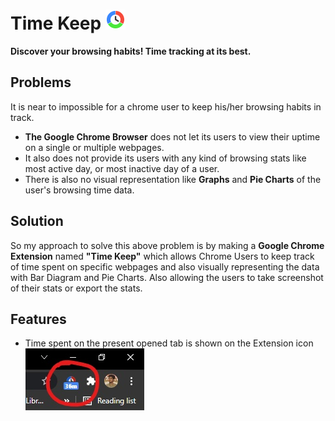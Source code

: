 <h1><span>Time Keep <img src="./icon/icon-32.png" alt="time keep icon"></span></h1>
<b>Discover your browsing habits! Time tracking at its best.</b>

## Problems

It is near to impossible for a chrome user to keep his/her browsing habits in track. 
<ul>
  <li><b>The Google Chrome Browser</b> does not let its users to view their uptime on a single or multiple webpages.</li>
    <li>It also does not provide its users with any kind of browsing stats like most active day, or most inactive day of a user.</li>
      <li>There is also no visual representation like <b>Graphs</b> and <b>Pie Charts</b> of the user's browsing time data.</li>
</ul>

## Solution

So my approach to solve this above problem is by making a <b>Google Chrome Extension</b> named <b>"Time Keep"</b> which allows Chrome Users to keep track of time spent on specific webpages and also visually representing the data with Bar Diagram and Pie Charts. Also allowing the users to take screenshot of their stats or export the stats.


## Features

<ul>
  <li>Time spent on the present opened tab is shown on the Extension icon</li>
  <img src="./img/Time-Logo.jpg" alt="Time-Logo">
</ul>
